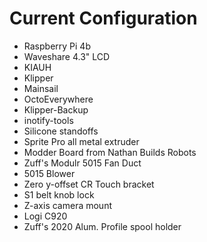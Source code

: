 # Current Configuration
- Raspberry Pi 4b
- Waveshare 4.3" LCD
- KIAUH
- Klipper
- Mainsail
- OctoEverywhere
- Klipper-Backup
- inotify-tools
- Silicone standoffs
- Sprite Pro all metal extruder
- Modder Board from Nathan Builds Robots
- Zuff's Modulr 5015 Fan Duct
- 5015 Blower
- Zero y-offset CR Touch bracket
- S1 belt knob lock
- Z-axis camera mount
- Logi C920
- Zuff's 2020 Alum. Profile spool holder
